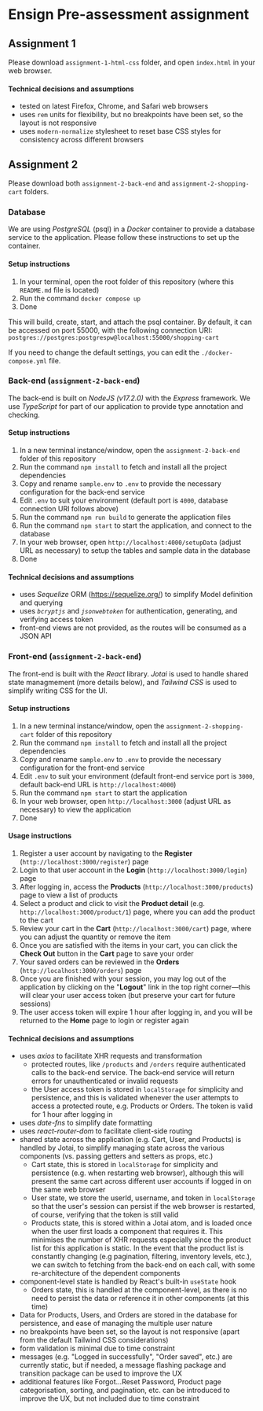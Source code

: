 # Ensign Pre-assessment assignment

## Assignment 1
Please download `assignment-1-html-css` folder, and open `index.html` in your web browser.

#### Technical decisions and assumptions
- tested on latest Firefox, Chrome, and Safari web browsers
- uses `rem` units for flexibility, but no breakpoints have been set, so the layout is not responsive
- uses `modern-normalize` stylesheet to reset base CSS styles for consistency across different browsers

## Assignment 2
Please download both `assignment-2-back-end` and `assignment-2-shopping-cart` folders.

### Database
We are using *PostgreSQL* (psql) in a *Docker* container to provide a database service to the application. Please follow these instructions to set up the container.

#### Setup instructions

1. In your terminal, open the root folder of this repository (where this `README.md` file is located)
2. Run the command `docker compose up`
3. Done

This will build, create, start, and attach the psql container. By default, it can be accessed on port 55000, with the following connection URI: `postgres://postgres:postgrespw@localhost:55000/shopping-cart`

If you need to change the default settings, you can edit the `./docker-compose.yml` file.

### Back-end (`assignment-2-back-end`)
The back-end is built on *NodeJS (v17.2.0)* with the *Express* framework. We use *TypeScript* for part of our application to provide type annotation and checking.

#### Setup instructions
1. In a new terminal instance/window, open the `assignment-2-back-end` folder of this repository
2. Run the command `npm install` to fetch and install all the project dependencies
3. Copy and rename `sample.env` to `.env` to provide the necessary configuration for the back-end service
4. Edit `.env` to suit your environment (default port is `4000`, database connection URI follows above)
5. Run the command `npm run build` to generate the application files
6. Run the command `npm start` to start the application, and connect to the database
7. In your web browser, open `http://localhost:4000/setupData` (adjust URL as necessary) to setup the tables and sample data in the database
8. Done

#### Technical decisions and assumptions
- uses *Sequelize* ORM (https://sequelize.org/) to simplify Model definition and querying
- uses *`bcryptjs`* and *`jsonwebtoken`* for authentication, generating, and verifying access token
- front-end views are not provided, as the routes will be consumed as a JSON API

### Front-end (`assignment-2-back-end`)
The front-end is built with the *React* library. *Jotai* is used to handle shared state managmement (more details below), and *Tailwind CSS* is used to simplify writing CSS for the UI.

#### Setup instructions
1. In a new terminal instance/window, open the `assignment-2-shopping-cart` folder of this repository
2. Run the command `npm install` to fetch and install all the project dependencies
3. Copy and rename `sample.env` to `.env` to provide the necessary configuration for the front-end service
4. Edit `.env` to suit your environment (default front-end service port is `3000`, default back-end URL is `http://localhost:4000`)
5. Run the command `npm start` to start the application
6. In your web browser, open `http://localhost:3000` (adjust URL as necessary) to view the application
7. Done

#### Usage instructions
1. Register a user account by navigating to the **Register** (`http://localhost:3000/register`) page 
2. Login to that user account in the **Login** (`http://localhost:3000/login`) page
3. After logging in, access the **Products** (`http://localhost:3000/products`) page to view a list of products
4. Select a product and click to visit the **Product detail** (e.g. `http://localhost:3000/product/1`) page, where you can add the product to the cart 
5. Review your cart in the **Cart** (`http://localhost:3000/cart`) page, where you can adjust the quantity or remove the item
6. Once you are satisfied with the items in your cart, you can click the **Check Out** button in the **Cart** page to save your order
7. Your saved orders can be reviewed in the **Orders** (`http://localhost:3000/orders`) page
8. Once you are finished with your session, you may log out of the application by clicking on the "**Logout**" link in the top right corner—this will clear your user access token (but preserve your cart for future sessions)
9. The user access token will expire 1 hour after logging in, and you will be returned to the **Home** page to login or register again
 
#### Technical decisions and assumptions
- uses *axios* to facilitate XHR requests and transformation
    - protected routes, like `/products` and `/orders` require authenticated calls to the back-end service. The back-end service will return errors for unauthenticated or invalid requests
    - the User access token is stored in `localStorage` for simplicity and persistence, and this is validated whenever the user attempts to access a protected route, e.g. Products or Orders. The token is valid for 1 hour after logging in
- uses *date-fns* to simplify date formatting
- uses *react-router-dom* to facilitate client-side routing
- shared state across the application (e.g. Cart, User, and Products) is handled by Jotai, to simplify managing state across the various components (vs. passing getters and setters as props, etc.)
    - Cart state, this is stored in `localStorage` for simplicity and persistence (e.g. when restarting web browser), although this will present the same cart across different user accounts if logged in on the same web browser
    - User state, we store the userId, username, and token in `localStorage` so that the user's session can persist if the web browser is restarted, of course, verifying that the token is still valid
    - Products state, this is stored within a Jotai atom, and is loaded once when the user first loads a component that requires it. This minimises the number of XHR requests especially since the product list for this application is static. In the event that the product list is constantly changing (e.g pagination, filtering, inventory levels, etc.), we can switch to fetching from the back-end on each call, with some re-architecture of the dependent components
- component-level state is handled by React's built-in `useState` hook
    - Orders state, this is handled at the component-level, as there is no need to persist the data or reference it in other components (at this time)
- Data for Products, Users, and Orders are stored in the database for persistence, and ease of managing the multiple user nature
- no breakpoints have been set, so the layout is not responsive (apart from the default Tailwind CSS considerations)
- form validation is minimal due to time constraint
- messages (e.g. "Logged in successfully", "Order saved", etc.) are currently static, but if needed, a message flashing package and transition package can be used to improve the UX
- additional features like Forgot...Reset Password, Product page categorisation, sorting, and pagination, etc. can be introduced to improve the UX, but not included due to time constraint

